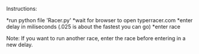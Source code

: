 Instructions:

*run python file 'Racer.py'
*wait for browser to open typerracer.com
*enter delay in miliseconds (.025 is about the fastest you can go)
*enter race

Note: If you want to run another race, enter the race before entering in a new delay.
